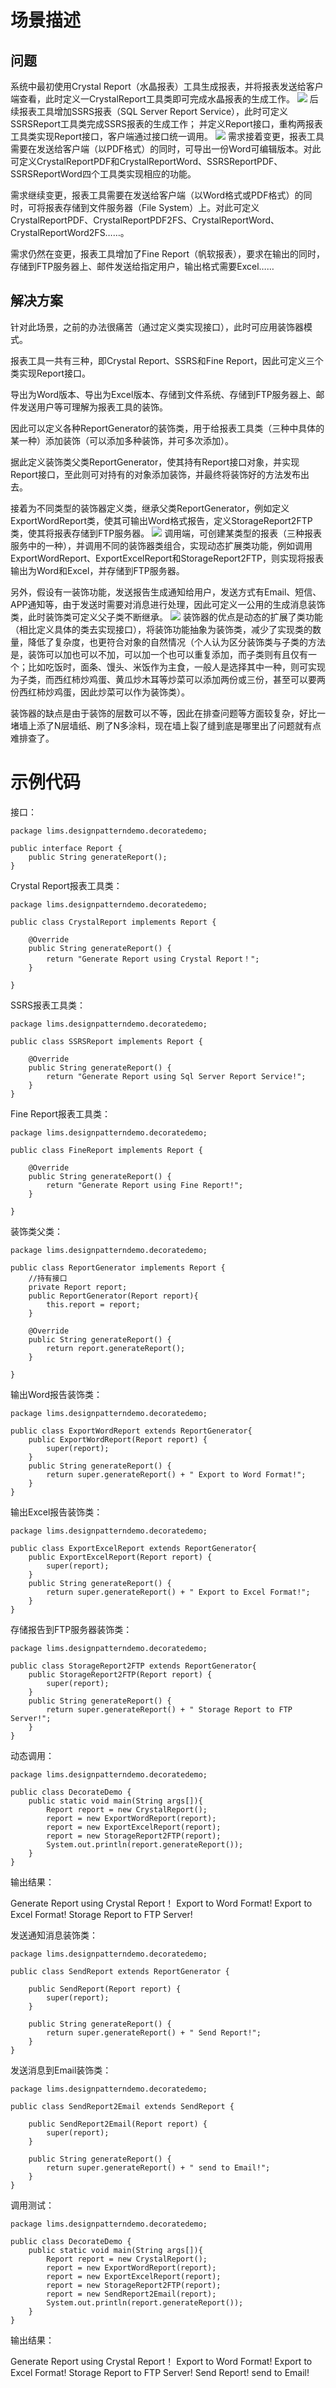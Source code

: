 # 场景描述
## 问题

系统中最初使用Crystal Report（水晶报表）工具生成报表，并将报表发送给客户端查看，此时定义一CrystalReport工具类即可完成水晶报表的生成工作。
![](https://raw.githubusercontent.com/eyuan/DesignPatternsinMISwithJava/master/Doc/Images/5.png)
后续报表工具增加SSRS报表（SQL Server Report Service），此时可定义SSRSReport工具类完成SSRS报表的生成工作；
并定义Report接口，重构两报表工具类实现Report接口，客户端通过接口统一调用。
![](https://raw.githubusercontent.com/eyuan/DesignPatternsinMISwithJava/master/Doc/Images/6.png)
需求接着变更，报表工具需要在发送给客户端（以PDF格式）的同时，可导出一份Word可编辑版本。对此可定义CrystalReportPDF和CrystalReportWord、SSRSReportPDF、SSRSReportWord四个工具类实现相应的功能。

需求继续变更，报表工具需要在发送给客户端（以Word格式或PDF格式）的同时，可将报表存储到文件服务器（File System）上。对此可定义CrystalReportPDF、CrystalReportPDF2FS、CrystalReportWord、CrystalReportWord2FS……。

需求仍然在变更，报表工具增加了Fine Report（帆软报表），要求在输出的同时，存储到FTP服务器上、邮件发送给指定用户，输出格式需要Excel……
## 解决方案

针对此场景，之前的办法很痛苦（通过定义类实现接口），此时可应用装饰器模式。

报表工具一共有三种，即Crystal Report、SSRS和Fine Report，因此可定义三个类实现Report接口。

导出为Word版本、导出为Excel版本、存储到文件系统、存储到FTP服务器上、邮件发送用户等可理解为报表工具的装饰。

因此可以定义各种ReportGenerator的装饰类，用于给报表工具类（三种中具体的某一种）添加装饰（可以添加多种装饰，并可多次添加）。

据此定义装饰类父类ReportGenerator，使其持有Report接口对象，并实现Report接口，至此则可对持有的对象添加装饰，并最终将装饰好的方法发布出去。

接着为不同类型的装饰器定义类，继承父类ReportGenerator，例如定义ExportWordReport类，使其可输出Word格式报告，定义StorageReport2FTP类，使其将报表存储到FTP服务器。
![](https://raw.githubusercontent.com/eyuan/DesignPatternsinMISwithJava/master/Doc/Images/7.png)
调用端，可创建某类型的报表（三种报表服务中的一种），并调用不同的装饰器类组合，实现动态扩展类功能，例如调用ExportWordReport、ExportExcelReport和StorageReport2FTP，则实现将报表输出为Word和Excel，并存储到FTP服务器。

另外，假设有一装饰功能，发送报告生成通知给用户，发送方式有Email、短信、APP通知等，由于发送时需要对消息进行处理，因此可定义一公用的生成消息装饰类，此时装饰类可定义父子类不断继承。
![](https://raw.githubusercontent.com/eyuan/DesignPatternsinMISwithJava/master/Doc/Images/8.png)
装饰器的优点是动态的扩展了类功能（相比定义具体的类去实现接口），将装饰功能抽象为装饰类，减少了实现类的数量，降低了复杂度，也更符合对象的自然情况（个人认为区分装饰类与子类的方法是，装饰可以加也可以不加，可以加一个也可以重复添加，而子类则有且仅有一个；比如吃饭时，面条、馒头、米饭作为主食，一般人是选择其中一种，则可实现为子类，而西红柿炒鸡蛋、黄瓜炒木耳等炒菜可以添加两份或三份，甚至可以要两份西红柿炒鸡蛋，因此炒菜可以作为装饰类）。

装饰器的缺点是由于装饰的层数可以不等，因此在排查问题等方面较复杂，好比一堵墙上添了N层墙纸、刷了N多涂料，现在墙上裂了缝到底是哪里出了问题就有点难排查了。
# 示例代码
接口：
```
package lims.designpatterndemo.decoratedemo;

public interface Report {
    public String generateReport();
}
```
Crystal Report报表工具类：
```
package lims.designpatterndemo.decoratedemo;

public class CrystalReport implements Report {

    @Override
    public String generateReport() { 
        return "Generate Report using Crystal Report！";
    }

}
```
SSRS报表工具类：
```
package lims.designpatterndemo.decoratedemo;

public class SSRSReport implements Report {

    @Override
    public String generateReport() { 
        return "Generate Report using Sql Server Report Service!";
    } 
}
```
Fine Report报表工具类：
```
package lims.designpatterndemo.decoratedemo;

public class FineReport implements Report {

    @Override
    public String generateReport() { 
        return "Generate Report using Fine Report!";
    }
    
}
```
装饰类父类：
```
package lims.designpatterndemo.decoratedemo;

public class ReportGenerator implements Report {
    //持有接口
    private Report report;
    public ReportGenerator(Report report){
        this.report = report;
    }
    
    @Override
    public String generateReport() { 
        return report.generateReport();
    }
    
}
```
输出Word报告装饰类：
```
package lims.designpatterndemo.decoratedemo;

public class ExportWordReport extends ReportGenerator{
    public ExportWordReport(Report report) {
        super(report); 
    }
    public String generateReport() { 
        return super.generateReport() + " Export to Word Format!";
    }
}
```
输出Excel报告装饰类：
```
package lims.designpatterndemo.decoratedemo;

public class ExportExcelReport extends ReportGenerator{
    public ExportExcelReport(Report report) {
        super(report); 
    }
    public String generateReport() { 
        return super.generateReport() + " Export to Excel Format!";
    }
}
```
存储报告到FTP服务器装饰类：
```
package lims.designpatterndemo.decoratedemo;

public class StorageReport2FTP extends ReportGenerator{
    public StorageReport2FTP(Report report) {
        super(report); 
    }
    public String generateReport() { 
        return super.generateReport() + " Storage Report to FTP Server!";
    }
}
```
动态调用：
```
package lims.designpatterndemo.decoratedemo;

public class DecorateDemo {
    public static void main(String args[]){
        Report report = new CrystalReport();  
        report = new ExportWordReport(report);
        report = new ExportExcelReport(report);
        report = new StorageReport2FTP(report); 
        System.out.println(report.generateReport());
    } 
}
```
输出结果：

Generate Report using Crystal Report！ Export to Word Format! Export to Excel Format! Storage Report to FTP Server!

发送通知消息装饰类：
```
package lims.designpatterndemo.decoratedemo;

public class SendReport extends ReportGenerator {

    public SendReport(Report report) {
        super(report); 
    }
    
    public String generateReport() { 
        return super.generateReport() + " Send Report!";
    }
}
```
发送消息到Email装饰类：
```
package lims.designpatterndemo.decoratedemo;

public class SendReport2Email extends SendReport {

    public SendReport2Email(Report report) {
        super(report); 
    }
    
    public String generateReport() { 
        return super.generateReport() + " send to Email!";
    }
}
```
调用测试：
```
package lims.designpatterndemo.decoratedemo;

public class DecorateDemo {
    public static void main(String args[]){
        Report report = new CrystalReport();  
        report = new ExportWordReport(report);
        report = new ExportExcelReport(report);
        report = new StorageReport2FTP(report); 
        report = new SendReport2Email(report);  
        System.out.println(report.generateReport());
    } 
}
```
输出结果：

Generate Report using Crystal Report！ Export to Word Format! Export to Excel Format! Storage Report to FTP Server! Send Report! send to Email!
